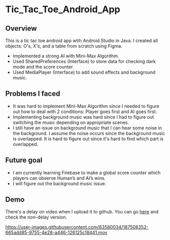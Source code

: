 # Tic_Tac_Toe_Android_App


## Overview

This is a tic tac toe android app wtih Android Studio in Java. I created all objects: O's, X's, and a table from scratch using Figma.

* Implemented a strong AI with Mini-Max Algorithm.
* Used SharedPreferences (Interface) to store data for checking dark mode and the score counter.
* Used MediaPlayer (Interface) to add sound effects and background music.

## Problems I faced
* It was hard to implement Mini-Max Algorithm since I needed to figure out how to deal with 2 conditions: Player goes first and AI goes first.
* Implementing background music was hard since I had to figure out switching the music depending on appropriate scenes.
* I still have an issue on background music that I can hear some noise in the background. I assume the noise occurs since the background music is overlapped. It is hard to figure out since it's hard to find which part is overlapped.

## Future goal
* I am currently learning Firebase to make a global score counter which players can observe Human’s and AI’s wins.
* I will figure out the background music issue.

## Demo

There's a delay on video when I upload it to github. You can go [here](https://youtube.com/shorts/did11Cp_nmY) and check the non-delay version.

https://user-images.githubusercontent.com/83580034/187508352-665add85-9755-4e28-a446-126125c18441.mov
